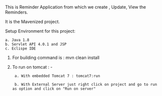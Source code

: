 This is Reminder Application from which we create , Update, View the Reminders.

It is the Mavenized project.

Setup Environment for this project:

	a. Java 1.8
	b. Servlet API 4.0.1 and JSP
	c. Eclispe IDE

1. For building command is : mvn clean install

2. To run on tomcat : -
		
		
		a. With embedded Tomcat 7 : tomcat7:run
		
		b. With External Server just right click on project and go to run as option and click on "Run on server"
		
